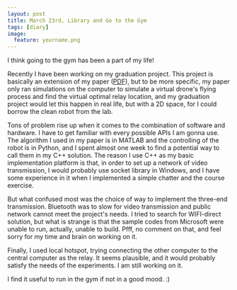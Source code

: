 ```yaml
---
layout: post
title: March 23rd, Library and Go to the Gym
tags: [diary]
image:
  feature: yourname.png
---
```


I think going to the gym has been a part of my life!

Recently I have been working on my graduation project. This project is basically an extension of my paper ([PDF](http://allenshieh.github.io/publications/icpads2016drone.pdf)), but to be more specific, my paper only ran simulations on the computer to simulate a virtual drone's flying process and find the virtual optimal relay location, and my graduation project would let this happen in real life, but with a 2D space, for I could borrow the clean robot from the lab.

Tons of problem rise up when it comes to the combination of software and hardware. I have to get familiar with every possible APIs I am gonna use. The algorithm I used in my paper is in MATLAB and the controlling of the robot is in Python, and I spent almost one week to find a potential way to call them in my C++ solution. The reason I use C++ as my basic implementation platform is that, in order to set up a network of video transmission, I would probably use socket library in Windows, and I have some experience in it when I implemented a simple chatter and the course exercise.

But what confused most was the choice of way to implement the three-end transmission. Bluetooth was to slow for video transmission and public network cannot meet the project's needs. I tried to search for WIFI-direct solution, but what is strange is that the sample codes from Microsoft were unable to run, actually, unable to build. Pfff, no comment on that, and feel sorry for my time and brain on working on it.

Finally, I used local hotspot, trying connecting the other computer to the central computer as the relay. It seems plausible, and it would probably satisfy the needs of the experiments. I am still working on it.

I find it useful to run in the gym if not in a good mood. :)
